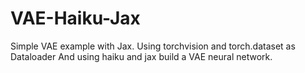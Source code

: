 # VAE-Haiku-Jax
Simple VAE example with Jax.
Using torchvision and torch.dataset as Dataloader
And using haiku and jax build a VAE neural network.
<!-- # Version
python                    3.10.8
optax                     0.1.4
numpy                     1.23.5
jax                       0.3.25
jaxlib                    0.3.25
dm-haiku                  0.0.9
torch                     1.13.0
torchvision               0.14.0 -->
